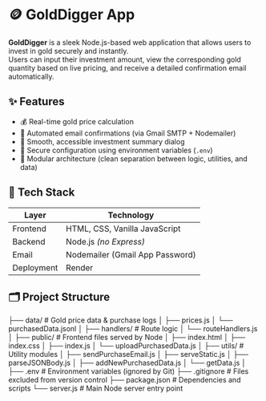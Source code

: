 # 🪙 GoldDigger App

**GoldDigger** is a sleek Node.js-based web application that allows users to invest in gold securely and instantly.  
Users can input their investment amount, view the corresponding gold quantity based on live pricing, and receive a detailed confirmation email automatically.


## ✨ Features

- 💰 Real-time gold price calculation  
- 📩 Automated email confirmations (via Gmail SMTP + Nodemailer)  
- 🎨 Smooth, accessible investment summary dialog  
- 🔐 Secure configuration using environment variables (`.env`)  
- 🧩 Modular architecture (clean separation between logic, utilities, and data)


## 🧠 Tech Stack

| Layer | Technology |
|-------|-------------|
| Frontend | HTML, CSS, Vanilla JavaScript |
| Backend | Node.js *(no Express)* |
| Email | Nodemailer (Gmail App Password) |
| Deployment | Render |


## 🗂️ Project Structure

├── data/ # Gold price data & purchase logs
│ ├── prices.js
│ └── purchasedData.jsonl
│
├── handlers/ # Route logic
│ └── routeHandlers.js
│
├── public/ # Frontend files served by Node
│ ├── index.html
│ ├── index.css
│ ├── index.js
│ └── uploadPurchasedData.js
│
├── utils/ # Utility modules
│ ├── sendPurchaseEmail.js
│ ├── serveStatic.js
│ ├── parseJSONBody.js
│ ├── addNewPurchasedData.js
│ └── getData.js
│
├── .env # Environment variables (ignored by Git)
├── .gitignore # Files excluded from version control
├── package.json # Dependencies and scripts
└── server.js # Main Node server entry point
